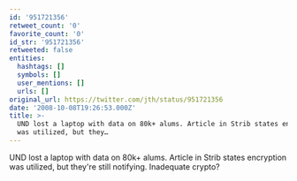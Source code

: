 ```yaml
---
id: '951721356'
retweet_count: '0'
favorite_count: '0'
id_str: '951721356'
retweeted: false
entities:
  hashtags: []
  symbols: []
  user_mentions: []
  urls: []
original_url: https://twitter.com/jth/status/951721356
date: '2008-10-08T19:26:53.000Z'
title: >-
  UND lost a laptop with data on 80k+ alums. Article in Strib states encryption
  was utilized, but they…
---
```


UND lost a laptop with data on 80k+ alums. Article in Strib states encryption was utilized, but they're still notifying. Inadequate crypto?